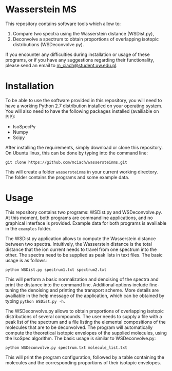 # Wasserstein MS
This repository contains software tools which allow to:
1. Compare two spectra using the Wasserstein distance (WSDist.py),
2. Deconvolve a spectrum to obtain proportions of overlapping isotopic distributions (WSDeconvolve.py).

If you encounter any difficulties during installation or usage of these programs, or if you have any suggestions regarding their functionality, please send an email to m_ciach@student.uw.edu.pl. 

# Installation

To be able to use the software provided in this repository, you will need to have a working Python 2.7 distribution installed on your operating system. You will also need to have the following packages installed (availiable on PIP):

* IsoSpecPy
* Numpy
* Scipy

After installing the requirements, simply download or clone this repository. On Ubuntu linux, this can be done by typing into the command line:

```
git clone https://github.com/mciach/wassersteinms.git
```

This will create a folder `wassersteinms` in your current working directory. The folder contains the programs and some example data. 

# Usage

This repository contains two programs: WSDist.py and WSDeconvolve.py. At this moment, both programs are commandline applications, and no graphical interface is provided. Example data for both programs is availiable in the `examples` folder.

The WSDist.py application allows to compute the Wasserstein distance between two spectra. Intuitively, the Wasserstein distance is the total distance that the ion current needs to travel from one spectrum into the other. The spectra need to be supplied as peak lists in text files. The basic usage is as follows:

```
python WSDist.py spectrum1.txt spectrum2.txt
```

This will perform a basic normalization and denoising of the spectra and print the distance into the command line. Additional options include fine-tuning the denoising and printing the transport scheme. More details are availiable in the help message of the application, which can be obtained by typing `python WSDist.py -h`. 

The WSDeconvolve.py allows to obtain proportions of overlapping isotopic distributions of several compounds. The user needs to supply a file with a peak list of the spectrum and a file listing the elemental compositions of the molecules that are to be deconvolved. The program will automatically compute the theoretical isotopic envelopes of the supplied molecules, using the IsoSpec algorithm. The basic usage is similar to WSDeconvolve.py:

```
python WSDeconvolve.py spectrum.txt molecule_list.txt
```

This will print the program configuration, followed by a table containing the molecules and the corresponding proportions of their isotopic envelopes. 



